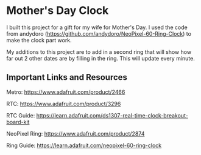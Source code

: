 # Mother's Day Clock

I built this project for a gift for my wife for Mother's Day.  I used the code from andydoro (https://github.com/andydoro/NeoPixel-60-Ring-Clock) to make the clock part work.  

My additions to this project are to add in a second ring that will show how far out 2 other dates are by filling in the ring.  This will update every minute.

## Important Links and Resources
Metro: https://www.adafruit.com/product/2466

RTC: https://www.adafruit.com/product/3296

RTC Guide: https://learn.adafruit.com/ds1307-real-time-clock-breakout-board-kit

NeoPixel Ring: https://www.adafruit.com/product/2874

Ring Guide: https://learn.adafruit.com/neopixel-60-ring-clock
